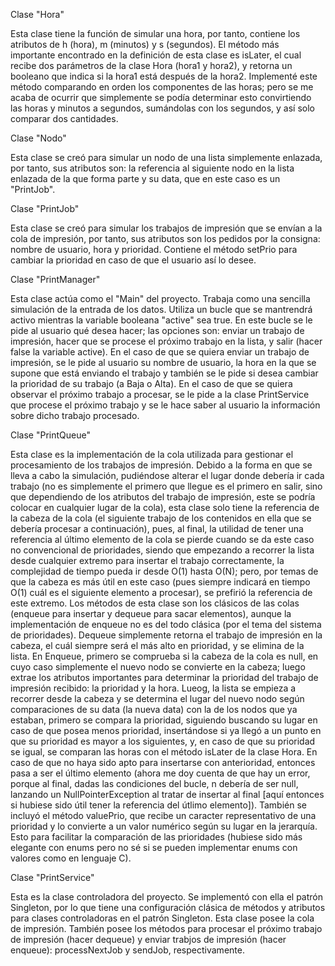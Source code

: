 Clase "Hora"

Esta clase tiene la función de simular una hora, por tanto, contiene los atributos de h (hora), m (minutos) y s (segundos).
El método más importante encontrado en la definición de esta clase es isLater, el cual recibe dos parámetros de la clase Hora (hora1 y hora2), y retorna un booleano que indica
si la hora1 está después de la hora2. Implementé este método comparando en orden los componentes de las horas; pero se me acaba de ocurrir que simplemente se podía determinar esto
convirtiendo las horas y minutos a segundos, sumándolas con los segundos, y así solo comparar dos cantidades.


Clase "Nodo"

Esta clase se creó para simular un nodo de una lista simplemente enlazada, por tanto, sus atributos son: la referencia al siguiente nodo en la lista enlazada de la que forma parte
y su data, que en este caso es un "PrintJob".


Clase "PrintJob"

Esta clase se creó para simular los trabajos de impresión que se envían a la cola de impresión, por tanto, sus atributos son los pedidos por la consigna: nombre de usuario, hora y
prioridad.
Contiene el método setPrio para cambiar la prioridad en caso de que el usuario así lo desee.


Clase "PrintManager"

Esta clase actúa como el "Main" del proyecto. Trabaja como una sencilla simulación de la entrada de los datos.
Utiliza un bucle que se mantrendrá activo mientras la variable booleana "active" sea true. En este bucle se le pide al usuario qué desea hacer; las opciones son: enviar un trabajo
de impresión, hacer que se procese el próximo trabajo en la lista, y salir (hacer false la variable active).
En el caso de que se quiera enviar un trabajo de impresión, se le pide al usuario su nombre de usuario, la hora en la que se supone que está enviando el trabajo y también se le pide
si desea cambiar la prioridad de su trabajo (a Baja o Alta).
En el caso de que se quiera observar el próximo trabajo a procesar, se le pide a la clase PrintService que procese el próximo trabajo y se le hace saber al usuario la información
sobre dicho trabajo procesado.


Clase "PrintQueue"

Esta clase es la implementación de la cola utilizada para gestionar el procesamiento de los trabajos de impresión.
Debido a la forma en que se lleva a cabo la simulación, pudiéndose alterar el lugar donde debería ir cada trabajo (no es simplemente el primero que llegue es el primero en salir, sino
que dependiendo de los atributos del trabajo de impresión, este se podría colocar en cualquier lugar de la cola), esta clase solo tiene la referencia de la cabeza de la cola (el
siguiente trabajo de los contenidos en ella que se debería procesar a continuación), pues, al final, la utilidad de tener una referencia al último elemento de la cola se pierde cuando
se da este caso no convencional de prioridades, siendo que empezando a recorrer la lista desde cualquier extremo para insertar el trabajo correctamente, la complejidad de tiempo
pueda ir desde O(1) hasta O(N); pero, por temas de que la cabeza es más útil en este caso (pues siempre indicará en tiempo O(1) cuál es el siguiente elemento a procesar), se prefirió
la referencia de este extremo.
Los métodos de esta clase son los clásicos de las colas (enqueue para insertar y dequeue para sacar elementos), aunque la implementación de enqueue no es del todo clásica (por el tema
del sistema de prioridades). Dequeue simplemente retorna el trabajo de impresión en la cabeza, el cuál siempre será el más alto en prioridad, y se elimina de la lista. En Enqueue,
primero se comprueba si la cabeza de la cola es null, en cuyo caso simplemente el nuevo nodo se convierte en la cabeza; luego extrae los atributos importantes para determinar la
prioridad del trabajo de impresión recibido: la prioridad y la hora. Lueog, la lista se empieza a recorrer desde la cabeza y se determina el lugar del nuevo nodo según comparaciones
de su data (la nueva data) con la de los nodos que ya estaban, primero se compara la prioridad, siguiendo buscando su lugar en caso de que posea menos prioridad, insertándose si ya llegó
a un punto en que su prioridad es mayor a los siguientes, y, en caso de que su prioridad se igual, se comparan las horas con el método isLater de la clase Hora. En caso de que no haya
sido apto para insertarse con anterioridad, entonces pasa a ser el último elemento (ahora me doy cuenta de que hay un error, porque al final, dadas las condiciones del bucle, n debería
de ser null, lanzando un NullPointerException al tratar de insertar al final [aquí entonces si hubiese sido útil tener la referencia del útlimo elemento]).
También se incluyó el método valuePrio, que recibe un caracter representativo de una prioridad y lo convierte a un valor numérico según su lugar en la jerarquía. Esto para facilitar la
comparación de las prioridades (hubiese sido más elegante con enums pero no sé si se pueden implementar enums con valores como en lenguaje C).


Clase "PrintService"

Esta es la clase controladora del proyecto. Se implementó con ella el patrón Singleton, por lo que tiene una configuración clásica de métodos y atributos para clases controladoras en el
patrón Singleton.
Esta clase posee la cola de impresión. También posee los métodos para procesar el próximo trabajo de impresión (hacer dequeue) y enviar trabjos de impresión (hacer enqueue):
processNextJob y sendJob, respectivamente.
